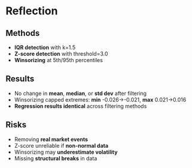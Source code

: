 # Reflection

## Methods
- **IQR detection** with k=1.5
- **Z-score detection** with threshold=3.0
- **Winsorizing** at 5th/95th percentiles

## Results
- No change in **mean**, **median**, or **std dev** after filtering
- Winsorizing capped extremes: **min** -0.026→-0.021, **max** 0.021→0.016
- **Regression results identical** across filtering methods

## Risks
- Removing **real market events**
- Z-score unreliable if **non-normal data**
- Winsorizing may **underestimate volatility**
- Missing **structural breaks** in data